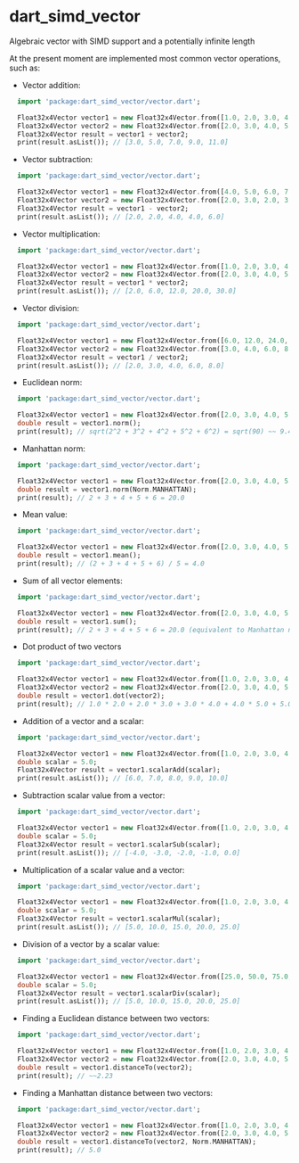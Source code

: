 # dart_simd_vector
Algebraic vector with SIMD support and a potentially infinite length

At the present moment are implemented most common vector operations, such as:

- Vector addition:
````Dart
  import 'package:dart_simd_vector/vector.dart';

  Float32x4Vector vector1 = new Float32x4Vector.from([1.0, 2.0, 3.0, 4.0, 5.0]);
  Float32x4Vector vector2 = new Float32x4Vector.from([2.0, 3.0, 4.0, 5.0, 6.0]);
  Float32x4Vector result = vector1 + vector2;
  print(result.asList()); // [3.0, 5.0, 7.0, 9.0, 11.0]
````

- Vector subtraction:
````Dart
  import 'package:dart_simd_vector/vector.dart';

  Float32x4Vector vector1 = new Float32x4Vector.from([4.0, 5.0, 6.0, 7.0, 8.0]);
  Float32x4Vector vector2 = new Float32x4Vector.from([2.0, 3.0, 2.0, 3.0, 2.0]);
  Float32x4Vector result = vector1 - vector2;
  print(result.asList()); // [2.0, 2.0, 4.0, 4.0, 6.0]
````

- Vector multiplication:
````Dart
  import 'package:dart_simd_vector/vector.dart';

  Float32x4Vector vector1 = new Float32x4Vector.from([1.0, 2.0, 3.0, 4.0, 5.0]);
  Float32x4Vector vector2 = new Float32x4Vector.from([2.0, 3.0, 4.0, 5.0, 6.0]);
  Float32x4Vector result = vector1 * vector2;
  print(result.asList()); // [2.0, 6.0, 12.0, 20.0, 30.0]
````

- Vector division:
````Dart
  import 'package:dart_simd_vector/vector.dart';

  Float32x4Vector vector1 = new Float32x4Vector.from([6.0, 12.0, 24.0, 48.0, 96.0]);
  Float32x4Vector vector2 = new Float32x4Vector.from([3.0, 4.0, 6.0, 8.0, 12.0]);
  Float32x4Vector result = vector1 / vector2;
  print(result.asList()); // [2.0, 3.0, 4.0, 6.0, 8.0]
````

- Euclidean norm:
````Dart
  import 'package:dart_simd_vector/vector.dart';

  Float32x4Vector vector1 = new Float32x4Vector.from([2.0, 3.0, 4.0, 5.0, 6.0]);
  double result = vector1.norm();
  print(result); // sqrt(2^2 + 3^2 + 4^2 + 5^2 + 6^2) = sqrt(90) ~~ 9.48
````

- Manhattan norm:
````Dart
  import 'package:dart_simd_vector/vector.dart';

  Float32x4Vector vector1 = new Float32x4Vector.from([2.0, 3.0, 4.0, 5.0, 6.0]);
  double result = vector1.norm(Norm.MANHATTAN);
  print(result); // 2 + 3 + 4 + 5 + 6 = 20.0
````

- Mean value:
````Dart
  import 'package:dart_simd_vector/vector.dart';

  Float32x4Vector vector1 = new Float32x4Vector.from([2.0, 3.0, 4.0, 5.0, 6.0]);
  double result = vector1.mean();
  print(result); // (2 + 3 + 4 + 5 + 6) / 5 = 4.0
````

- Sum of all vector elements:
````Dart
  import 'package:dart_simd_vector/vector.dart';

  Float32x4Vector vector1 = new Float32x4Vector.from([2.0, 3.0, 4.0, 5.0, 6.0]);
  double result = vector1.sum();
  print(result); // 2 + 3 + 4 + 5 + 6 = 20.0 (equivalent to Manhattan norm)
````

- Dot product of two vectors
````Dart
  import 'package:dart_simd_vector/vector.dart';

  Float32x4Vector vector1 = new Float32x4Vector.from([1.0, 2.0, 3.0, 4.0, 5.0]);
  Float32x4Vector vector2 = new Float32x4Vector.from([2.0, 3.0, 4.0, 5.0, 6.0]);
  double result = vector1.dot(vector2);
  print(result); // 1.0 * 2.0 + 2.0 * 3.0 + 3.0 * 4.0 + 4.0 * 5.0 + 5.0 * 6.0 = 70.0
````

- Addition of a vector and a scalar:
````Dart
  import 'package:dart_simd_vector/vector.dart';

  Float32x4Vector vector1 = new Float32x4Vector.from([1.0, 2.0, 3.0, 4.0, 5.0]);
  double scalar = 5.0;
  Float32x4Vector result = vector1.scalarAdd(scalar);
  print(result.asList()); // [6.0, 7.0, 8.0, 9.0, 10.0]
````

- Subtraction scalar value from a vector:
````Dart
  import 'package:dart_simd_vector/vector.dart';

  Float32x4Vector vector1 = new Float32x4Vector.from([1.0, 2.0, 3.0, 4.0, 5.0]);
  double scalar = 5.0;
  Float32x4Vector result = vector1.scalarSub(scalar);
  print(result.asList()); // [-4.0, -3.0, -2.0, -1.0, 0.0]
````

- Multiplication of a scalar value and a vector:
````Dart
  import 'package:dart_simd_vector/vector.dart';

  Float32x4Vector vector1 = new Float32x4Vector.from([1.0, 2.0, 3.0, 4.0, 5.0]);
  double scalar = 5.0;
  Float32x4Vector result = vector1.scalarMul(scalar);
  print(result.asList()); // [5.0, 10.0, 15.0, 20.0, 25.0]
````

- Division of a vector by a scalar value:
````Dart
  import 'package:dart_simd_vector/vector.dart';

  Float32x4Vector vector1 = new Float32x4Vector.from([25.0, 50.0, 75.0, 100.0, 125.0]);
  double scalar = 5.0;
  Float32x4Vector result = vector1.scalarDiv(scalar);
  print(result.asList()); // [5.0, 10.0, 15.0, 20.0, 25.0]
````

- Finding a Euclidean distance between two vectors:
````Dart
  import 'package:dart_simd_vector/vector.dart';

  Float32x4Vector vector1 = new Float32x4Vector.from([1.0, 2.0, 3.0, 4.0, 5.0]);
  Float32x4Vector vector2 = new Float32x4Vector.from([2.0, 3.0, 4.0, 5.0, 6.0]);
  double result = vector1.distanceTo(vector2);
  print(result); // ~~2.23
````

- Finding a Manhattan distance between two vectors:
````Dart
  import 'package:dart_simd_vector/vector.dart';

  Float32x4Vector vector1 = new Float32x4Vector.from([1.0, 2.0, 3.0, 4.0, 5.0]);
  Float32x4Vector vector2 = new Float32x4Vector.from([2.0, 3.0, 4.0, 5.0, 6.0]);
  double result = vector1.distanceTo(vector2, Norm.MANHATTAN);
  print(result); // 5.0
````
